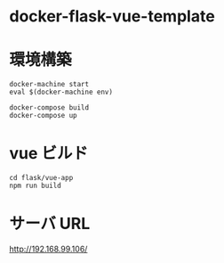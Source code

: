 # docker-flask-vue-template

# 環境構築
```
docker-machine start
eval $(docker-machine env)

docker-compose build
docker-compose up
```

# vue ビルド
```
cd flask/vue-app
npm run build
```

# サーバ URL
http://192.168.99.106/